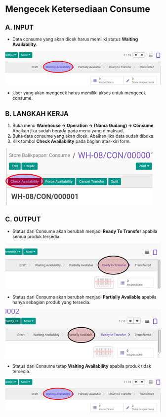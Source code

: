# Mengecek Ketersediaan Consume

## A. INPUT

* Data consume yang akan dicek harus memiliki status **Waiting Availability**.

![](../../img/consume/status-waiting.png)

* User yang akan mengecek harus memiliki akses untuk mengecek consume.

## B. LANGKAH KERJA

1. Buka menu **Warehouse -> Operation -> (Nama Gudang) -> Consume**. Abaikan jika sudah berada
pada menu yang dimaksud.
2. Buka data consume yang akan dicek. Abaikan jika data sudah dibuka.
3. Klik tombol **Check Availability** pada bagian atas-kiri form.

![](../../img/consume/tombol-check.png)

## C. OUTPUT

* Status dari Consume akan berubah menjadi **Ready To Transfer** apabila semua produk tersedia.

![](../../img/consume/status-ready-to-transfer.png)

* Status dari Consume akan berubah menjadi **Partially Available** apabila hanya sebagian produk yang tersedia.

![](../../img/consume/status-partial.png)

* Status dari Consume tetap **Waiting Availability** apabila produk tidak tersedia.

![](../../img/consume/status-waiting.png)
